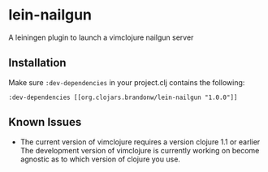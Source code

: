 # lein-nailgun

A leiningen plugin to launch a vimclojure nailgun server

## Installation

Make sure `:dev-dependencies` in your project.clj contains the following:

	:dev-dependencies [[org.clojars.brandonw/lein-nailgun "1.0.0"]]

## Known Issues

* The current version of vimclojure requires a version clojure 1.1 or earlier
  The development version of vimclojure is currently working on become agnostic
  as to which version of clojure you use.
